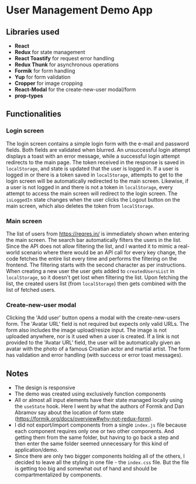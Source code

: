 # User Management Demo App

## Libraries used
- **React**
- **Redux** for state management
- **React Toastify** for request error handling
- **Redux Thunk** for asynchronous operations
- **Formik** for form handling
- **Yup** for form validation
- **Cropper** for image cropping
- **React-Modal** for the create-new-user modal/form
- **prop-types**

## Functionalities

### Login screen
The login screen contains a simple login form with the e-mail and password fields. Both fields are validated when blurred. An unsuccessful login attempt displays a toast with an error message, while a successful login attempt redirects to the main page. The token received in the response is saved in `localStorage`, and state is updated that the user is logged in. If a user is logged in or there is a token saved in `localStorage`, attempts to get to the login screen will be automatically redirected to the main screen. Likewise, if a user is not logged in and there is not a token in `localStorage`, every attempt to access the main screen will redirect to the login screen. The `isLoggedIn` state changes when the user clicks the Logout button on the main screen, which also deletes the token from `localStorage`.

### Main screen
The list of users from https://reqres.in/ is immediately shown when entering the main screen. The search bar automatically filters the users in the list. Since the API does not allow filtering the list, and I wanted it to mimic a real-world scenario where there would be an API call for every key change, the code fetches the entire list every time and performs the filtering on the frontend. The filtering starts with the second character as per instructions. When creating a new user the user gets added to `createdUsersList` in `localStorage`, so it doesn't get lost when filtering the list. Upon fetching the list, the created users list (from `localStorage`) then gets combined with the list of fetched users.

### Create-new-user modal
Clicking the 'Add user' button opens a modal with the create-new-users form. The 'Avatar URL' field is not required but expects only valid URLs. The form also includes the image upload/resize input. The image is not uploaded anywhere, nor is it used when a user is created. If a link is not provided to the 'Avatar URL' field, the user will be automatically given an avatar with the photo of a famous Croatian actor and martial artist. The form has validation and error handling (with success or error toast messages).

## Notes
- The design is responsive
- The demo was created using exclusively function components
- All or almost all input elements have their state managed locally using the `useState` hook. Here I went by what the authors of Formik and Dan Abramov say about the location of form state (https://formik.org/docs/overview#why-not-redux-form).
- I did not export/import components from a single `index.js` file because each component requires only one or two other components. And getting them from the same folder, but having to go back a step and then enter the same folder seemed unnecessary for this kind of application/demo. 
- Since there are only two bigger components holding all of the others, I decided to leave all the styling in one file - the `index.css` file. But the file is getting too big and somewhat out of hand and should be compartmentalized by components.